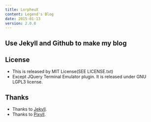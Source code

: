 ```yaml
---
title: LorpheuX
content: Legend's Blog
date: 2015-01-13
version: 2.0.0
---
```

## Use Jekyll and Github to make my blog

## License

* This is released by MIT License(SEE LICENSE.txt)
* Except JQuery Terminal Emulator plugin. It is released under GNU LGPL3 license.

## Thanks

* Thanks to [Jekyll](http://jekyllrb.com).
* Thanks to [Pixyll](http://pixyll.com).
